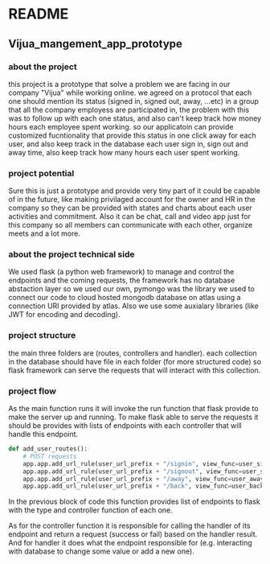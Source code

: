 # README
## Vijua_mangement_app_prototype

### about the project

this project is a prototype that solve a problem we are facing in our company "Vijua" while working online.
we agreed on a protocol that each one should mention its status (signed in, signed out, away, ...etc) in a group that all the company employess are participated in, the problem with this was to follow up with each one status, and also can't keep track how money hours each employee spent working.
so our applicatoin can provide customized fucntionality that provide this status in one click away for each user, and also keep track in the database each user sign in, sign out and away time, also keep track how many hours each user spent working.

### project potential

Sure this is just a prototype and provide very tiny part of it could be capable of in the future, like making privilaged account for the owner and HR in the company so they can be provided with states and charts about each user activities and commitment.
Also it can be chat, call and video app just for this company so all members can communicate with each other, organize meets and a lot more.

### about the project technical side

We used flask (a python web framework) to manage and control the endpoints and the coming requests, the framework has no database abstaction layer so we used our own, pymongo was the library we used to connect our code to cloud hosted mongodb database on atlas using a connection URI provided by atlas.
Also we use some auxialary libraries (like JWT for encoding and decoding).

### project structure

the main three folders are (routes, controllers and handler).
each collection in the database should have file in each folder (for more structured code) so flask framework can serve the requests that will interact with this collection.

### project flow

As the main function runs it will invoke the run function that flask provide to make the server up and running.
To make flask able to serve the requests it should be provides with lists of endpoints with each controller that will handle this endpoint.
```python
def add_user_routes():
    # POST requests
    app.app.add_url_rule(user_url_prefix + "/signin", view_func=user_sign_in, methods=["POST"])
    app.app.add_url_rule(user_url_prefix + "/signout", view_func=user_sign_out, methods=["POST"])
    app.app.add_url_rule(user_url_prefix + "/away", view_func=user_away, methods=["POST"])
    app.app.add_url_rule(user_url_prefix + "/back", view_func=user_back, methods=["POST"])
```
In the previous block of code this function provides list of endpoints to flask with the type and controller function of each one.

As for the controller function it is responsible for calling the handler of its endpoint and return a request (success or fail) based on the handler result.
And for handler it does what the endpoint responsible for (e.g. interacting with database to change some value or add a new one).
